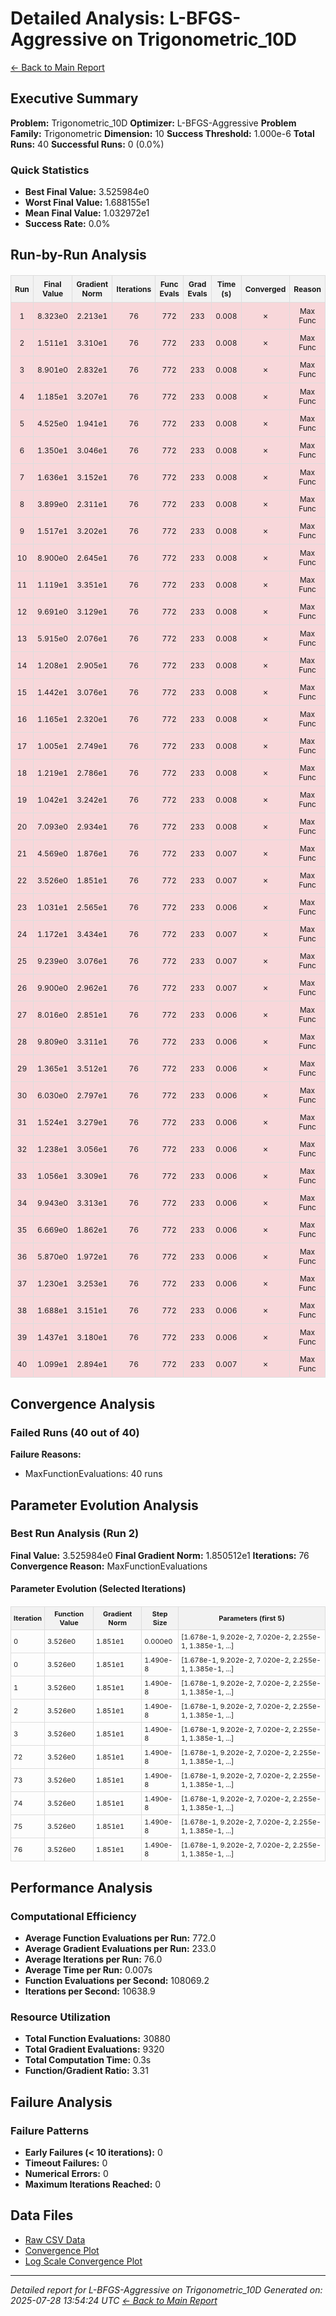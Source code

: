 # Detailed Analysis: L-BFGS-Aggressive on Trigonometric_10D
[← Back to Main Report](benchmark_report.md)
## Executive Summary
**Problem:** Trigonometric_10D
**Optimizer:** L-BFGS-Aggressive
**Problem Family:** Trigonometric
**Dimension:** 10
**Success Threshold:** 1.000e-6
**Total Runs:** 40
**Successful Runs:** 0 (0.0%)

### Quick Statistics
* **Best Final Value:** 3.525984e0
* **Worst Final Value:** 1.688155e1
* **Mean Final Value:** 1.032972e1
* **Success Rate:** 0.0%


## Run-by-Run Analysis
<table style="border-collapse: collapse; width: 100%; margin: 20px 0; font-size: 12px;">
<tr style="background-color: #f2f2f2;">
<th style="border: 1px solid #ddd; padding: 6px; text-align: center;">Run</th>
<th style="border: 1px solid #ddd; padding: 6px; text-align: center;">Final Value</th>
<th style="border: 1px solid #ddd; padding: 6px; text-align: center;">Gradient Norm</th>
<th style="border: 1px solid #ddd; padding: 6px; text-align: center;">Iterations</th>
<th style="border: 1px solid #ddd; padding: 6px; text-align: center;">Func Evals</th>
<th style="border: 1px solid #ddd; padding: 6px; text-align: center;">Grad Evals</th>
<th style="border: 1px solid #ddd; padding: 6px; text-align: center;">Time (s)</th>
<th style="border: 1px solid #ddd; padding: 6px; text-align: center;">Converged</th>
<th style="border: 1px solid #ddd; padding: 6px; text-align: center;">Reason</th>
</tr>
<tr style="background-color: #f8d7da;">
<td style="border: 1px solid #ddd; padding: 6px; text-align: center;">1</td>
<td style="border: 1px solid #ddd; padding: 6px; text-align: center;">8.323e0</td>
<td style="border: 1px solid #ddd; padding: 6px; text-align: center;">2.213e1</td>
<td style="border: 1px solid #ddd; padding: 6px; text-align: center;">76</td>
<td style="border: 1px solid #ddd; padding: 6px; text-align: center;">772</td>
<td style="border: 1px solid #ddd; padding: 6px; text-align: center;">233</td>
<td style="border: 1px solid #ddd; padding: 6px; text-align: center;">0.008</td>
<td style="border: 1px solid #ddd; padding: 6px; text-align: center;">✗</td>
<td style="border: 1px solid #ddd; padding: 6px; text-align: center;">Max Func</td>
</tr>
<tr style="background-color: #f8d7da;">
<td style="border: 1px solid #ddd; padding: 6px; text-align: center;">2</td>
<td style="border: 1px solid #ddd; padding: 6px; text-align: center;">1.511e1</td>
<td style="border: 1px solid #ddd; padding: 6px; text-align: center;">3.310e1</td>
<td style="border: 1px solid #ddd; padding: 6px; text-align: center;">76</td>
<td style="border: 1px solid #ddd; padding: 6px; text-align: center;">772</td>
<td style="border: 1px solid #ddd; padding: 6px; text-align: center;">233</td>
<td style="border: 1px solid #ddd; padding: 6px; text-align: center;">0.008</td>
<td style="border: 1px solid #ddd; padding: 6px; text-align: center;">✗</td>
<td style="border: 1px solid #ddd; padding: 6px; text-align: center;">Max Func</td>
</tr>
<tr style="background-color: #f8d7da;">
<td style="border: 1px solid #ddd; padding: 6px; text-align: center;">3</td>
<td style="border: 1px solid #ddd; padding: 6px; text-align: center;">8.901e0</td>
<td style="border: 1px solid #ddd; padding: 6px; text-align: center;">2.832e1</td>
<td style="border: 1px solid #ddd; padding: 6px; text-align: center;">76</td>
<td style="border: 1px solid #ddd; padding: 6px; text-align: center;">772</td>
<td style="border: 1px solid #ddd; padding: 6px; text-align: center;">233</td>
<td style="border: 1px solid #ddd; padding: 6px; text-align: center;">0.008</td>
<td style="border: 1px solid #ddd; padding: 6px; text-align: center;">✗</td>
<td style="border: 1px solid #ddd; padding: 6px; text-align: center;">Max Func</td>
</tr>
<tr style="background-color: #f8d7da;">
<td style="border: 1px solid #ddd; padding: 6px; text-align: center;">4</td>
<td style="border: 1px solid #ddd; padding: 6px; text-align: center;">1.185e1</td>
<td style="border: 1px solid #ddd; padding: 6px; text-align: center;">3.207e1</td>
<td style="border: 1px solid #ddd; padding: 6px; text-align: center;">76</td>
<td style="border: 1px solid #ddd; padding: 6px; text-align: center;">772</td>
<td style="border: 1px solid #ddd; padding: 6px; text-align: center;">233</td>
<td style="border: 1px solid #ddd; padding: 6px; text-align: center;">0.008</td>
<td style="border: 1px solid #ddd; padding: 6px; text-align: center;">✗</td>
<td style="border: 1px solid #ddd; padding: 6px; text-align: center;">Max Func</td>
</tr>
<tr style="background-color: #f8d7da;">
<td style="border: 1px solid #ddd; padding: 6px; text-align: center;">5</td>
<td style="border: 1px solid #ddd; padding: 6px; text-align: center;">4.525e0</td>
<td style="border: 1px solid #ddd; padding: 6px; text-align: center;">1.941e1</td>
<td style="border: 1px solid #ddd; padding: 6px; text-align: center;">76</td>
<td style="border: 1px solid #ddd; padding: 6px; text-align: center;">772</td>
<td style="border: 1px solid #ddd; padding: 6px; text-align: center;">233</td>
<td style="border: 1px solid #ddd; padding: 6px; text-align: center;">0.008</td>
<td style="border: 1px solid #ddd; padding: 6px; text-align: center;">✗</td>
<td style="border: 1px solid #ddd; padding: 6px; text-align: center;">Max Func</td>
</tr>
<tr style="background-color: #f8d7da;">
<td style="border: 1px solid #ddd; padding: 6px; text-align: center;">6</td>
<td style="border: 1px solid #ddd; padding: 6px; text-align: center;">1.350e1</td>
<td style="border: 1px solid #ddd; padding: 6px; text-align: center;">3.046e1</td>
<td style="border: 1px solid #ddd; padding: 6px; text-align: center;">76</td>
<td style="border: 1px solid #ddd; padding: 6px; text-align: center;">772</td>
<td style="border: 1px solid #ddd; padding: 6px; text-align: center;">233</td>
<td style="border: 1px solid #ddd; padding: 6px; text-align: center;">0.008</td>
<td style="border: 1px solid #ddd; padding: 6px; text-align: center;">✗</td>
<td style="border: 1px solid #ddd; padding: 6px; text-align: center;">Max Func</td>
</tr>
<tr style="background-color: #f8d7da;">
<td style="border: 1px solid #ddd; padding: 6px; text-align: center;">7</td>
<td style="border: 1px solid #ddd; padding: 6px; text-align: center;">1.636e1</td>
<td style="border: 1px solid #ddd; padding: 6px; text-align: center;">3.152e1</td>
<td style="border: 1px solid #ddd; padding: 6px; text-align: center;">76</td>
<td style="border: 1px solid #ddd; padding: 6px; text-align: center;">772</td>
<td style="border: 1px solid #ddd; padding: 6px; text-align: center;">233</td>
<td style="border: 1px solid #ddd; padding: 6px; text-align: center;">0.008</td>
<td style="border: 1px solid #ddd; padding: 6px; text-align: center;">✗</td>
<td style="border: 1px solid #ddd; padding: 6px; text-align: center;">Max Func</td>
</tr>
<tr style="background-color: #f8d7da;">
<td style="border: 1px solid #ddd; padding: 6px; text-align: center;">8</td>
<td style="border: 1px solid #ddd; padding: 6px; text-align: center;">3.899e0</td>
<td style="border: 1px solid #ddd; padding: 6px; text-align: center;">2.311e1</td>
<td style="border: 1px solid #ddd; padding: 6px; text-align: center;">76</td>
<td style="border: 1px solid #ddd; padding: 6px; text-align: center;">772</td>
<td style="border: 1px solid #ddd; padding: 6px; text-align: center;">233</td>
<td style="border: 1px solid #ddd; padding: 6px; text-align: center;">0.008</td>
<td style="border: 1px solid #ddd; padding: 6px; text-align: center;">✗</td>
<td style="border: 1px solid #ddd; padding: 6px; text-align: center;">Max Func</td>
</tr>
<tr style="background-color: #f8d7da;">
<td style="border: 1px solid #ddd; padding: 6px; text-align: center;">9</td>
<td style="border: 1px solid #ddd; padding: 6px; text-align: center;">1.517e1</td>
<td style="border: 1px solid #ddd; padding: 6px; text-align: center;">3.202e1</td>
<td style="border: 1px solid #ddd; padding: 6px; text-align: center;">76</td>
<td style="border: 1px solid #ddd; padding: 6px; text-align: center;">772</td>
<td style="border: 1px solid #ddd; padding: 6px; text-align: center;">233</td>
<td style="border: 1px solid #ddd; padding: 6px; text-align: center;">0.008</td>
<td style="border: 1px solid #ddd; padding: 6px; text-align: center;">✗</td>
<td style="border: 1px solid #ddd; padding: 6px; text-align: center;">Max Func</td>
</tr>
<tr style="background-color: #f8d7da;">
<td style="border: 1px solid #ddd; padding: 6px; text-align: center;">10</td>
<td style="border: 1px solid #ddd; padding: 6px; text-align: center;">8.900e0</td>
<td style="border: 1px solid #ddd; padding: 6px; text-align: center;">2.645e1</td>
<td style="border: 1px solid #ddd; padding: 6px; text-align: center;">76</td>
<td style="border: 1px solid #ddd; padding: 6px; text-align: center;">772</td>
<td style="border: 1px solid #ddd; padding: 6px; text-align: center;">233</td>
<td style="border: 1px solid #ddd; padding: 6px; text-align: center;">0.008</td>
<td style="border: 1px solid #ddd; padding: 6px; text-align: center;">✗</td>
<td style="border: 1px solid #ddd; padding: 6px; text-align: center;">Max Func</td>
</tr>
<tr style="background-color: #f8d7da;">
<td style="border: 1px solid #ddd; padding: 6px; text-align: center;">11</td>
<td style="border: 1px solid #ddd; padding: 6px; text-align: center;">1.119e1</td>
<td style="border: 1px solid #ddd; padding: 6px; text-align: center;">3.351e1</td>
<td style="border: 1px solid #ddd; padding: 6px; text-align: center;">76</td>
<td style="border: 1px solid #ddd; padding: 6px; text-align: center;">772</td>
<td style="border: 1px solid #ddd; padding: 6px; text-align: center;">233</td>
<td style="border: 1px solid #ddd; padding: 6px; text-align: center;">0.008</td>
<td style="border: 1px solid #ddd; padding: 6px; text-align: center;">✗</td>
<td style="border: 1px solid #ddd; padding: 6px; text-align: center;">Max Func</td>
</tr>
<tr style="background-color: #f8d7da;">
<td style="border: 1px solid #ddd; padding: 6px; text-align: center;">12</td>
<td style="border: 1px solid #ddd; padding: 6px; text-align: center;">9.691e0</td>
<td style="border: 1px solid #ddd; padding: 6px; text-align: center;">3.129e1</td>
<td style="border: 1px solid #ddd; padding: 6px; text-align: center;">76</td>
<td style="border: 1px solid #ddd; padding: 6px; text-align: center;">772</td>
<td style="border: 1px solid #ddd; padding: 6px; text-align: center;">233</td>
<td style="border: 1px solid #ddd; padding: 6px; text-align: center;">0.008</td>
<td style="border: 1px solid #ddd; padding: 6px; text-align: center;">✗</td>
<td style="border: 1px solid #ddd; padding: 6px; text-align: center;">Max Func</td>
</tr>
<tr style="background-color: #f8d7da;">
<td style="border: 1px solid #ddd; padding: 6px; text-align: center;">13</td>
<td style="border: 1px solid #ddd; padding: 6px; text-align: center;">5.915e0</td>
<td style="border: 1px solid #ddd; padding: 6px; text-align: center;">2.076e1</td>
<td style="border: 1px solid #ddd; padding: 6px; text-align: center;">76</td>
<td style="border: 1px solid #ddd; padding: 6px; text-align: center;">772</td>
<td style="border: 1px solid #ddd; padding: 6px; text-align: center;">233</td>
<td style="border: 1px solid #ddd; padding: 6px; text-align: center;">0.008</td>
<td style="border: 1px solid #ddd; padding: 6px; text-align: center;">✗</td>
<td style="border: 1px solid #ddd; padding: 6px; text-align: center;">Max Func</td>
</tr>
<tr style="background-color: #f8d7da;">
<td style="border: 1px solid #ddd; padding: 6px; text-align: center;">14</td>
<td style="border: 1px solid #ddd; padding: 6px; text-align: center;">1.208e1</td>
<td style="border: 1px solid #ddd; padding: 6px; text-align: center;">2.905e1</td>
<td style="border: 1px solid #ddd; padding: 6px; text-align: center;">76</td>
<td style="border: 1px solid #ddd; padding: 6px; text-align: center;">772</td>
<td style="border: 1px solid #ddd; padding: 6px; text-align: center;">233</td>
<td style="border: 1px solid #ddd; padding: 6px; text-align: center;">0.008</td>
<td style="border: 1px solid #ddd; padding: 6px; text-align: center;">✗</td>
<td style="border: 1px solid #ddd; padding: 6px; text-align: center;">Max Func</td>
</tr>
<tr style="background-color: #f8d7da;">
<td style="border: 1px solid #ddd; padding: 6px; text-align: center;">15</td>
<td style="border: 1px solid #ddd; padding: 6px; text-align: center;">1.442e1</td>
<td style="border: 1px solid #ddd; padding: 6px; text-align: center;">3.076e1</td>
<td style="border: 1px solid #ddd; padding: 6px; text-align: center;">76</td>
<td style="border: 1px solid #ddd; padding: 6px; text-align: center;">772</td>
<td style="border: 1px solid #ddd; padding: 6px; text-align: center;">233</td>
<td style="border: 1px solid #ddd; padding: 6px; text-align: center;">0.008</td>
<td style="border: 1px solid #ddd; padding: 6px; text-align: center;">✗</td>
<td style="border: 1px solid #ddd; padding: 6px; text-align: center;">Max Func</td>
</tr>
<tr style="background-color: #f8d7da;">
<td style="border: 1px solid #ddd; padding: 6px; text-align: center;">16</td>
<td style="border: 1px solid #ddd; padding: 6px; text-align: center;">1.165e1</td>
<td style="border: 1px solid #ddd; padding: 6px; text-align: center;">2.320e1</td>
<td style="border: 1px solid #ddd; padding: 6px; text-align: center;">76</td>
<td style="border: 1px solid #ddd; padding: 6px; text-align: center;">772</td>
<td style="border: 1px solid #ddd; padding: 6px; text-align: center;">233</td>
<td style="border: 1px solid #ddd; padding: 6px; text-align: center;">0.008</td>
<td style="border: 1px solid #ddd; padding: 6px; text-align: center;">✗</td>
<td style="border: 1px solid #ddd; padding: 6px; text-align: center;">Max Func</td>
</tr>
<tr style="background-color: #f8d7da;">
<td style="border: 1px solid #ddd; padding: 6px; text-align: center;">17</td>
<td style="border: 1px solid #ddd; padding: 6px; text-align: center;">1.005e1</td>
<td style="border: 1px solid #ddd; padding: 6px; text-align: center;">2.749e1</td>
<td style="border: 1px solid #ddd; padding: 6px; text-align: center;">76</td>
<td style="border: 1px solid #ddd; padding: 6px; text-align: center;">772</td>
<td style="border: 1px solid #ddd; padding: 6px; text-align: center;">233</td>
<td style="border: 1px solid #ddd; padding: 6px; text-align: center;">0.008</td>
<td style="border: 1px solid #ddd; padding: 6px; text-align: center;">✗</td>
<td style="border: 1px solid #ddd; padding: 6px; text-align: center;">Max Func</td>
</tr>
<tr style="background-color: #f8d7da;">
<td style="border: 1px solid #ddd; padding: 6px; text-align: center;">18</td>
<td style="border: 1px solid #ddd; padding: 6px; text-align: center;">1.219e1</td>
<td style="border: 1px solid #ddd; padding: 6px; text-align: center;">2.786e1</td>
<td style="border: 1px solid #ddd; padding: 6px; text-align: center;">76</td>
<td style="border: 1px solid #ddd; padding: 6px; text-align: center;">772</td>
<td style="border: 1px solid #ddd; padding: 6px; text-align: center;">233</td>
<td style="border: 1px solid #ddd; padding: 6px; text-align: center;">0.008</td>
<td style="border: 1px solid #ddd; padding: 6px; text-align: center;">✗</td>
<td style="border: 1px solid #ddd; padding: 6px; text-align: center;">Max Func</td>
</tr>
<tr style="background-color: #f8d7da;">
<td style="border: 1px solid #ddd; padding: 6px; text-align: center;">19</td>
<td style="border: 1px solid #ddd; padding: 6px; text-align: center;">1.042e1</td>
<td style="border: 1px solid #ddd; padding: 6px; text-align: center;">3.242e1</td>
<td style="border: 1px solid #ddd; padding: 6px; text-align: center;">76</td>
<td style="border: 1px solid #ddd; padding: 6px; text-align: center;">772</td>
<td style="border: 1px solid #ddd; padding: 6px; text-align: center;">233</td>
<td style="border: 1px solid #ddd; padding: 6px; text-align: center;">0.008</td>
<td style="border: 1px solid #ddd; padding: 6px; text-align: center;">✗</td>
<td style="border: 1px solid #ddd; padding: 6px; text-align: center;">Max Func</td>
</tr>
<tr style="background-color: #f8d7da;">
<td style="border: 1px solid #ddd; padding: 6px; text-align: center;">20</td>
<td style="border: 1px solid #ddd; padding: 6px; text-align: center;">7.093e0</td>
<td style="border: 1px solid #ddd; padding: 6px; text-align: center;">2.934e1</td>
<td style="border: 1px solid #ddd; padding: 6px; text-align: center;">76</td>
<td style="border: 1px solid #ddd; padding: 6px; text-align: center;">772</td>
<td style="border: 1px solid #ddd; padding: 6px; text-align: center;">233</td>
<td style="border: 1px solid #ddd; padding: 6px; text-align: center;">0.008</td>
<td style="border: 1px solid #ddd; padding: 6px; text-align: center;">✗</td>
<td style="border: 1px solid #ddd; padding: 6px; text-align: center;">Max Func</td>
</tr>
<tr style="background-color: #f8d7da;">
<td style="border: 1px solid #ddd; padding: 6px; text-align: center;">21</td>
<td style="border: 1px solid #ddd; padding: 6px; text-align: center;">4.569e0</td>
<td style="border: 1px solid #ddd; padding: 6px; text-align: center;">1.876e1</td>
<td style="border: 1px solid #ddd; padding: 6px; text-align: center;">76</td>
<td style="border: 1px solid #ddd; padding: 6px; text-align: center;">772</td>
<td style="border: 1px solid #ddd; padding: 6px; text-align: center;">233</td>
<td style="border: 1px solid #ddd; padding: 6px; text-align: center;">0.007</td>
<td style="border: 1px solid #ddd; padding: 6px; text-align: center;">✗</td>
<td style="border: 1px solid #ddd; padding: 6px; text-align: center;">Max Func</td>
</tr>
<tr style="background-color: #f8d7da;">
<td style="border: 1px solid #ddd; padding: 6px; text-align: center;">22</td>
<td style="border: 1px solid #ddd; padding: 6px; text-align: center;">3.526e0</td>
<td style="border: 1px solid #ddd; padding: 6px; text-align: center;">1.851e1</td>
<td style="border: 1px solid #ddd; padding: 6px; text-align: center;">76</td>
<td style="border: 1px solid #ddd; padding: 6px; text-align: center;">772</td>
<td style="border: 1px solid #ddd; padding: 6px; text-align: center;">233</td>
<td style="border: 1px solid #ddd; padding: 6px; text-align: center;">0.007</td>
<td style="border: 1px solid #ddd; padding: 6px; text-align: center;">✗</td>
<td style="border: 1px solid #ddd; padding: 6px; text-align: center;">Max Func</td>
</tr>
<tr style="background-color: #f8d7da;">
<td style="border: 1px solid #ddd; padding: 6px; text-align: center;">23</td>
<td style="border: 1px solid #ddd; padding: 6px; text-align: center;">1.031e1</td>
<td style="border: 1px solid #ddd; padding: 6px; text-align: center;">2.565e1</td>
<td style="border: 1px solid #ddd; padding: 6px; text-align: center;">76</td>
<td style="border: 1px solid #ddd; padding: 6px; text-align: center;">772</td>
<td style="border: 1px solid #ddd; padding: 6px; text-align: center;">233</td>
<td style="border: 1px solid #ddd; padding: 6px; text-align: center;">0.006</td>
<td style="border: 1px solid #ddd; padding: 6px; text-align: center;">✗</td>
<td style="border: 1px solid #ddd; padding: 6px; text-align: center;">Max Func</td>
</tr>
<tr style="background-color: #f8d7da;">
<td style="border: 1px solid #ddd; padding: 6px; text-align: center;">24</td>
<td style="border: 1px solid #ddd; padding: 6px; text-align: center;">1.172e1</td>
<td style="border: 1px solid #ddd; padding: 6px; text-align: center;">3.434e1</td>
<td style="border: 1px solid #ddd; padding: 6px; text-align: center;">76</td>
<td style="border: 1px solid #ddd; padding: 6px; text-align: center;">772</td>
<td style="border: 1px solid #ddd; padding: 6px; text-align: center;">233</td>
<td style="border: 1px solid #ddd; padding: 6px; text-align: center;">0.007</td>
<td style="border: 1px solid #ddd; padding: 6px; text-align: center;">✗</td>
<td style="border: 1px solid #ddd; padding: 6px; text-align: center;">Max Func</td>
</tr>
<tr style="background-color: #f8d7da;">
<td style="border: 1px solid #ddd; padding: 6px; text-align: center;">25</td>
<td style="border: 1px solid #ddd; padding: 6px; text-align: center;">9.239e0</td>
<td style="border: 1px solid #ddd; padding: 6px; text-align: center;">3.076e1</td>
<td style="border: 1px solid #ddd; padding: 6px; text-align: center;">76</td>
<td style="border: 1px solid #ddd; padding: 6px; text-align: center;">772</td>
<td style="border: 1px solid #ddd; padding: 6px; text-align: center;">233</td>
<td style="border: 1px solid #ddd; padding: 6px; text-align: center;">0.007</td>
<td style="border: 1px solid #ddd; padding: 6px; text-align: center;">✗</td>
<td style="border: 1px solid #ddd; padding: 6px; text-align: center;">Max Func</td>
</tr>
<tr style="background-color: #f8d7da;">
<td style="border: 1px solid #ddd; padding: 6px; text-align: center;">26</td>
<td style="border: 1px solid #ddd; padding: 6px; text-align: center;">9.900e0</td>
<td style="border: 1px solid #ddd; padding: 6px; text-align: center;">2.962e1</td>
<td style="border: 1px solid #ddd; padding: 6px; text-align: center;">76</td>
<td style="border: 1px solid #ddd; padding: 6px; text-align: center;">772</td>
<td style="border: 1px solid #ddd; padding: 6px; text-align: center;">233</td>
<td style="border: 1px solid #ddd; padding: 6px; text-align: center;">0.007</td>
<td style="border: 1px solid #ddd; padding: 6px; text-align: center;">✗</td>
<td style="border: 1px solid #ddd; padding: 6px; text-align: center;">Max Func</td>
</tr>
<tr style="background-color: #f8d7da;">
<td style="border: 1px solid #ddd; padding: 6px; text-align: center;">27</td>
<td style="border: 1px solid #ddd; padding: 6px; text-align: center;">8.016e0</td>
<td style="border: 1px solid #ddd; padding: 6px; text-align: center;">2.851e1</td>
<td style="border: 1px solid #ddd; padding: 6px; text-align: center;">76</td>
<td style="border: 1px solid #ddd; padding: 6px; text-align: center;">772</td>
<td style="border: 1px solid #ddd; padding: 6px; text-align: center;">233</td>
<td style="border: 1px solid #ddd; padding: 6px; text-align: center;">0.006</td>
<td style="border: 1px solid #ddd; padding: 6px; text-align: center;">✗</td>
<td style="border: 1px solid #ddd; padding: 6px; text-align: center;">Max Func</td>
</tr>
<tr style="background-color: #f8d7da;">
<td style="border: 1px solid #ddd; padding: 6px; text-align: center;">28</td>
<td style="border: 1px solid #ddd; padding: 6px; text-align: center;">9.809e0</td>
<td style="border: 1px solid #ddd; padding: 6px; text-align: center;">3.311e1</td>
<td style="border: 1px solid #ddd; padding: 6px; text-align: center;">76</td>
<td style="border: 1px solid #ddd; padding: 6px; text-align: center;">772</td>
<td style="border: 1px solid #ddd; padding: 6px; text-align: center;">233</td>
<td style="border: 1px solid #ddd; padding: 6px; text-align: center;">0.006</td>
<td style="border: 1px solid #ddd; padding: 6px; text-align: center;">✗</td>
<td style="border: 1px solid #ddd; padding: 6px; text-align: center;">Max Func</td>
</tr>
<tr style="background-color: #f8d7da;">
<td style="border: 1px solid #ddd; padding: 6px; text-align: center;">29</td>
<td style="border: 1px solid #ddd; padding: 6px; text-align: center;">1.365e1</td>
<td style="border: 1px solid #ddd; padding: 6px; text-align: center;">3.512e1</td>
<td style="border: 1px solid #ddd; padding: 6px; text-align: center;">76</td>
<td style="border: 1px solid #ddd; padding: 6px; text-align: center;">772</td>
<td style="border: 1px solid #ddd; padding: 6px; text-align: center;">233</td>
<td style="border: 1px solid #ddd; padding: 6px; text-align: center;">0.006</td>
<td style="border: 1px solid #ddd; padding: 6px; text-align: center;">✗</td>
<td style="border: 1px solid #ddd; padding: 6px; text-align: center;">Max Func</td>
</tr>
<tr style="background-color: #f8d7da;">
<td style="border: 1px solid #ddd; padding: 6px; text-align: center;">30</td>
<td style="border: 1px solid #ddd; padding: 6px; text-align: center;">6.030e0</td>
<td style="border: 1px solid #ddd; padding: 6px; text-align: center;">2.797e1</td>
<td style="border: 1px solid #ddd; padding: 6px; text-align: center;">76</td>
<td style="border: 1px solid #ddd; padding: 6px; text-align: center;">772</td>
<td style="border: 1px solid #ddd; padding: 6px; text-align: center;">233</td>
<td style="border: 1px solid #ddd; padding: 6px; text-align: center;">0.006</td>
<td style="border: 1px solid #ddd; padding: 6px; text-align: center;">✗</td>
<td style="border: 1px solid #ddd; padding: 6px; text-align: center;">Max Func</td>
</tr>
<tr style="background-color: #f8d7da;">
<td style="border: 1px solid #ddd; padding: 6px; text-align: center;">31</td>
<td style="border: 1px solid #ddd; padding: 6px; text-align: center;">1.524e1</td>
<td style="border: 1px solid #ddd; padding: 6px; text-align: center;">3.279e1</td>
<td style="border: 1px solid #ddd; padding: 6px; text-align: center;">76</td>
<td style="border: 1px solid #ddd; padding: 6px; text-align: center;">772</td>
<td style="border: 1px solid #ddd; padding: 6px; text-align: center;">233</td>
<td style="border: 1px solid #ddd; padding: 6px; text-align: center;">0.006</td>
<td style="border: 1px solid #ddd; padding: 6px; text-align: center;">✗</td>
<td style="border: 1px solid #ddd; padding: 6px; text-align: center;">Max Func</td>
</tr>
<tr style="background-color: #f8d7da;">
<td style="border: 1px solid #ddd; padding: 6px; text-align: center;">32</td>
<td style="border: 1px solid #ddd; padding: 6px; text-align: center;">1.238e1</td>
<td style="border: 1px solid #ddd; padding: 6px; text-align: center;">3.056e1</td>
<td style="border: 1px solid #ddd; padding: 6px; text-align: center;">76</td>
<td style="border: 1px solid #ddd; padding: 6px; text-align: center;">772</td>
<td style="border: 1px solid #ddd; padding: 6px; text-align: center;">233</td>
<td style="border: 1px solid #ddd; padding: 6px; text-align: center;">0.006</td>
<td style="border: 1px solid #ddd; padding: 6px; text-align: center;">✗</td>
<td style="border: 1px solid #ddd; padding: 6px; text-align: center;">Max Func</td>
</tr>
<tr style="background-color: #f8d7da;">
<td style="border: 1px solid #ddd; padding: 6px; text-align: center;">33</td>
<td style="border: 1px solid #ddd; padding: 6px; text-align: center;">1.056e1</td>
<td style="border: 1px solid #ddd; padding: 6px; text-align: center;">3.309e1</td>
<td style="border: 1px solid #ddd; padding: 6px; text-align: center;">76</td>
<td style="border: 1px solid #ddd; padding: 6px; text-align: center;">772</td>
<td style="border: 1px solid #ddd; padding: 6px; text-align: center;">233</td>
<td style="border: 1px solid #ddd; padding: 6px; text-align: center;">0.006</td>
<td style="border: 1px solid #ddd; padding: 6px; text-align: center;">✗</td>
<td style="border: 1px solid #ddd; padding: 6px; text-align: center;">Max Func</td>
</tr>
<tr style="background-color: #f8d7da;">
<td style="border: 1px solid #ddd; padding: 6px; text-align: center;">34</td>
<td style="border: 1px solid #ddd; padding: 6px; text-align: center;">9.943e0</td>
<td style="border: 1px solid #ddd; padding: 6px; text-align: center;">3.313e1</td>
<td style="border: 1px solid #ddd; padding: 6px; text-align: center;">76</td>
<td style="border: 1px solid #ddd; padding: 6px; text-align: center;">772</td>
<td style="border: 1px solid #ddd; padding: 6px; text-align: center;">233</td>
<td style="border: 1px solid #ddd; padding: 6px; text-align: center;">0.006</td>
<td style="border: 1px solid #ddd; padding: 6px; text-align: center;">✗</td>
<td style="border: 1px solid #ddd; padding: 6px; text-align: center;">Max Func</td>
</tr>
<tr style="background-color: #f8d7da;">
<td style="border: 1px solid #ddd; padding: 6px; text-align: center;">35</td>
<td style="border: 1px solid #ddd; padding: 6px; text-align: center;">6.669e0</td>
<td style="border: 1px solid #ddd; padding: 6px; text-align: center;">1.862e1</td>
<td style="border: 1px solid #ddd; padding: 6px; text-align: center;">76</td>
<td style="border: 1px solid #ddd; padding: 6px; text-align: center;">772</td>
<td style="border: 1px solid #ddd; padding: 6px; text-align: center;">233</td>
<td style="border: 1px solid #ddd; padding: 6px; text-align: center;">0.006</td>
<td style="border: 1px solid #ddd; padding: 6px; text-align: center;">✗</td>
<td style="border: 1px solid #ddd; padding: 6px; text-align: center;">Max Func</td>
</tr>
<tr style="background-color: #f8d7da;">
<td style="border: 1px solid #ddd; padding: 6px; text-align: center;">36</td>
<td style="border: 1px solid #ddd; padding: 6px; text-align: center;">5.870e0</td>
<td style="border: 1px solid #ddd; padding: 6px; text-align: center;">1.972e1</td>
<td style="border: 1px solid #ddd; padding: 6px; text-align: center;">76</td>
<td style="border: 1px solid #ddd; padding: 6px; text-align: center;">772</td>
<td style="border: 1px solid #ddd; padding: 6px; text-align: center;">233</td>
<td style="border: 1px solid #ddd; padding: 6px; text-align: center;">0.006</td>
<td style="border: 1px solid #ddd; padding: 6px; text-align: center;">✗</td>
<td style="border: 1px solid #ddd; padding: 6px; text-align: center;">Max Func</td>
</tr>
<tr style="background-color: #f8d7da;">
<td style="border: 1px solid #ddd; padding: 6px; text-align: center;">37</td>
<td style="border: 1px solid #ddd; padding: 6px; text-align: center;">1.230e1</td>
<td style="border: 1px solid #ddd; padding: 6px; text-align: center;">3.253e1</td>
<td style="border: 1px solid #ddd; padding: 6px; text-align: center;">76</td>
<td style="border: 1px solid #ddd; padding: 6px; text-align: center;">772</td>
<td style="border: 1px solid #ddd; padding: 6px; text-align: center;">233</td>
<td style="border: 1px solid #ddd; padding: 6px; text-align: center;">0.006</td>
<td style="border: 1px solid #ddd; padding: 6px; text-align: center;">✗</td>
<td style="border: 1px solid #ddd; padding: 6px; text-align: center;">Max Func</td>
</tr>
<tr style="background-color: #f8d7da;">
<td style="border: 1px solid #ddd; padding: 6px; text-align: center;">38</td>
<td style="border: 1px solid #ddd; padding: 6px; text-align: center;">1.688e1</td>
<td style="border: 1px solid #ddd; padding: 6px; text-align: center;">3.151e1</td>
<td style="border: 1px solid #ddd; padding: 6px; text-align: center;">76</td>
<td style="border: 1px solid #ddd; padding: 6px; text-align: center;">772</td>
<td style="border: 1px solid #ddd; padding: 6px; text-align: center;">233</td>
<td style="border: 1px solid #ddd; padding: 6px; text-align: center;">0.006</td>
<td style="border: 1px solid #ddd; padding: 6px; text-align: center;">✗</td>
<td style="border: 1px solid #ddd; padding: 6px; text-align: center;">Max Func</td>
</tr>
<tr style="background-color: #f8d7da;">
<td style="border: 1px solid #ddd; padding: 6px; text-align: center;">39</td>
<td style="border: 1px solid #ddd; padding: 6px; text-align: center;">1.437e1</td>
<td style="border: 1px solid #ddd; padding: 6px; text-align: center;">3.180e1</td>
<td style="border: 1px solid #ddd; padding: 6px; text-align: center;">76</td>
<td style="border: 1px solid #ddd; padding: 6px; text-align: center;">772</td>
<td style="border: 1px solid #ddd; padding: 6px; text-align: center;">233</td>
<td style="border: 1px solid #ddd; padding: 6px; text-align: center;">0.006</td>
<td style="border: 1px solid #ddd; padding: 6px; text-align: center;">✗</td>
<td style="border: 1px solid #ddd; padding: 6px; text-align: center;">Max Func</td>
</tr>
<tr style="background-color: #f8d7da;">
<td style="border: 1px solid #ddd; padding: 6px; text-align: center;">40</td>
<td style="border: 1px solid #ddd; padding: 6px; text-align: center;">1.099e1</td>
<td style="border: 1px solid #ddd; padding: 6px; text-align: center;">2.894e1</td>
<td style="border: 1px solid #ddd; padding: 6px; text-align: center;">76</td>
<td style="border: 1px solid #ddd; padding: 6px; text-align: center;">772</td>
<td style="border: 1px solid #ddd; padding: 6px; text-align: center;">233</td>
<td style="border: 1px solid #ddd; padding: 6px; text-align: center;">0.007</td>
<td style="border: 1px solid #ddd; padding: 6px; text-align: center;">✗</td>
<td style="border: 1px solid #ddd; padding: 6px; text-align: center;">Max Func</td>
</tr>
</table>

## Convergence Analysis

### Failed Runs (40 out of 40)

**Failure Reasons:**
- MaxFunctionEvaluations: 40 runs

## Parameter Evolution Analysis

### Best Run Analysis (Run 2)
**Final Value:** 3.525984e0
**Final Gradient Norm:** 1.850512e1
**Iterations:** 76
**Convergence Reason:** MaxFunctionEvaluations

#### Parameter Evolution (Selected Iterations)

<table style="border-collapse: collapse; width: 100%; margin: 20px 0; font-size: 11px;">
<tr style="background-color: #f2f2f2;">
<th style="border: 1px solid #ddd; padding: 4px;">Iteration</th>
<th style="border: 1px solid #ddd; padding: 4px;">Function Value</th>
<th style="border: 1px solid #ddd; padding: 4px;">Gradient Norm</th>
<th style="border: 1px solid #ddd; padding: 4px;">Step Size</th>
<th style="border: 1px solid #ddd; padding: 4px;">Parameters (first 5)</th>
</tr>
<tr><td style="border: 1px solid #ddd; padding: 4px;">0</td><td style="border: 1px solid #ddd; padding: 4px;">3.526e0</td><td style="border: 1px solid #ddd; padding: 4px;">1.851e1</td><td style="border: 1px solid #ddd; padding: 4px;">0.000e0</td><td style="border: 1px solid #ddd; padding: 4px;">[1.678e-1, 9.202e-2, 7.020e-2, 2.255e-1, 1.385e-1, ...]</td></tr>
<tr><td style="border: 1px solid #ddd; padding: 4px;">0</td><td style="border: 1px solid #ddd; padding: 4px;">3.526e0</td><td style="border: 1px solid #ddd; padding: 4px;">1.851e1</td><td style="border: 1px solid #ddd; padding: 4px;">1.490e-8</td><td style="border: 1px solid #ddd; padding: 4px;">[1.678e-1, 9.202e-2, 7.020e-2, 2.255e-1, 1.385e-1, ...]</td></tr>
<tr><td style="border: 1px solid #ddd; padding: 4px;">1</td><td style="border: 1px solid #ddd; padding: 4px;">3.526e0</td><td style="border: 1px solid #ddd; padding: 4px;">1.851e1</td><td style="border: 1px solid #ddd; padding: 4px;">1.490e-8</td><td style="border: 1px solid #ddd; padding: 4px;">[1.678e-1, 9.202e-2, 7.020e-2, 2.255e-1, 1.385e-1, ...]</td></tr>
<tr><td style="border: 1px solid #ddd; padding: 4px;">2</td><td style="border: 1px solid #ddd; padding: 4px;">3.526e0</td><td style="border: 1px solid #ddd; padding: 4px;">1.851e1</td><td style="border: 1px solid #ddd; padding: 4px;">1.490e-8</td><td style="border: 1px solid #ddd; padding: 4px;">[1.678e-1, 9.202e-2, 7.020e-2, 2.255e-1, 1.385e-1, ...]</td></tr>
<tr><td style="border: 1px solid #ddd; padding: 4px;">3</td><td style="border: 1px solid #ddd; padding: 4px;">3.526e0</td><td style="border: 1px solid #ddd; padding: 4px;">1.851e1</td><td style="border: 1px solid #ddd; padding: 4px;">1.490e-8</td><td style="border: 1px solid #ddd; padding: 4px;">[1.678e-1, 9.202e-2, 7.020e-2, 2.255e-1, 1.385e-1, ...]</td></tr>
<tr><td style="border: 1px solid #ddd; padding: 4px;">72</td><td style="border: 1px solid #ddd; padding: 4px;">3.526e0</td><td style="border: 1px solid #ddd; padding: 4px;">1.851e1</td><td style="border: 1px solid #ddd; padding: 4px;">1.490e-8</td><td style="border: 1px solid #ddd; padding: 4px;">[1.678e-1, 9.202e-2, 7.020e-2, 2.255e-1, 1.385e-1, ...]</td></tr>
<tr><td style="border: 1px solid #ddd; padding: 4px;">73</td><td style="border: 1px solid #ddd; padding: 4px;">3.526e0</td><td style="border: 1px solid #ddd; padding: 4px;">1.851e1</td><td style="border: 1px solid #ddd; padding: 4px;">1.490e-8</td><td style="border: 1px solid #ddd; padding: 4px;">[1.678e-1, 9.202e-2, 7.020e-2, 2.255e-1, 1.385e-1, ...]</td></tr>
<tr><td style="border: 1px solid #ddd; padding: 4px;">74</td><td style="border: 1px solid #ddd; padding: 4px;">3.526e0</td><td style="border: 1px solid #ddd; padding: 4px;">1.851e1</td><td style="border: 1px solid #ddd; padding: 4px;">1.490e-8</td><td style="border: 1px solid #ddd; padding: 4px;">[1.678e-1, 9.202e-2, 7.020e-2, 2.255e-1, 1.385e-1, ...]</td></tr>
<tr><td style="border: 1px solid #ddd; padding: 4px;">75</td><td style="border: 1px solid #ddd; padding: 4px;">3.526e0</td><td style="border: 1px solid #ddd; padding: 4px;">1.851e1</td><td style="border: 1px solid #ddd; padding: 4px;">1.490e-8</td><td style="border: 1px solid #ddd; padding: 4px;">[1.678e-1, 9.202e-2, 7.020e-2, 2.255e-1, 1.385e-1, ...]</td></tr>
<tr><td style="border: 1px solid #ddd; padding: 4px;">76</td><td style="border: 1px solid #ddd; padding: 4px;">3.526e0</td><td style="border: 1px solid #ddd; padding: 4px;">1.851e1</td><td style="border: 1px solid #ddd; padding: 4px;">1.490e-8</td><td style="border: 1px solid #ddd; padding: 4px;">[1.678e-1, 9.202e-2, 7.020e-2, 2.255e-1, 1.385e-1, ...]</td></tr>
</table>

## Performance Analysis

### Computational Efficiency
- **Average Function Evaluations per Run:** 772.0
- **Average Gradient Evaluations per Run:** 233.0
- **Average Iterations per Run:** 76.0
- **Average Time per Run:** 0.007s
- **Function Evaluations per Second:** 108069.2
- **Iterations per Second:** 10638.9
### Resource Utilization
- **Total Function Evaluations:** 30880
- **Total Gradient Evaluations:** 9320
- **Total Computation Time:** 0.3s
- **Function/Gradient Ratio:** 3.31
## Failure Analysis

### Failure Patterns
- **Early Failures (< 10 iterations):** 0
- **Timeout Failures:** 0
- **Numerical Errors:** 0
- **Maximum Iterations Reached:** 0


## Data Files
* [Raw CSV Data](problems/Trigonometric_10D_results.csv)
* [Convergence Plot](convergence_Trigonometric_10D.png)
* [Log Scale Convergence Plot](convergence_Trigonometric_10D_log.png)


---
*Detailed report for L-BFGS-Aggressive on Trigonometric_10D*
*Generated on: 2025-07-28 13:54:24 UTC*
*[← Back to Main Report](benchmark_report.md)*
